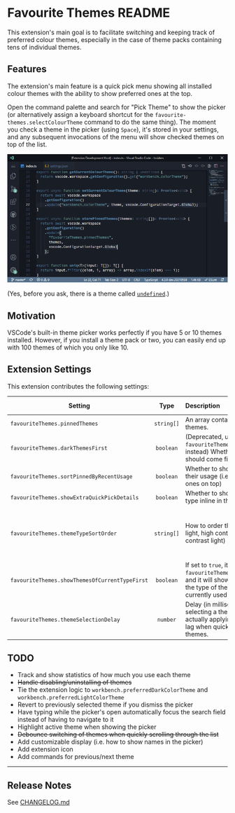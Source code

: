 # Favourite Themes README

This extension's main goal is to facilitate switching and keeping track of preferred colour themes, especially in the case of theme packs containing tens of individual themes.

## Features

The extension's main feature is a quick pick menu showing all installed colour themes with the ability to show preferred ones at the top.

Open the command palette and search for "Pick Theme" to show the picker (or alternatively assign a keyboard shortcut for the `favourite-themes.selectColourTheme` command to do the same thing). The moment you check a theme in the picker (using `Space`), it's stored in your settings, and any subsequent invocations of the menu will show checked themes on top of the list.

![Favourite Themes](images/favourite-themes.gif)

(Yes, before you ask, there is a theme called [`undefined`](https://marketplace.visualstudio.com/items?itemName=christianhg.undefined).)

<!-- ## Requirements -->

## Motivation

VSCode's built-in theme picker works perfectly if you have 5 or 10 themes installed. However, if you install a theme pack or two, you can easily end up with 100 themes of which you only like 10.

## Extension Settings

This extension contributes the following settings:

| Setting                                        |    Type    | Description                                                                                                                                               |                               Default value |
| ---------------------------------------------- | :--------: | :-------------------------------------------------------------------------------------------------------------------------------------------------------- | ------------------------------------------: |
| `favouriteThemes.pinnedThemes`                 | `string[]` | An array containing all pinned themes.                                                                                                                    |                                        `[]` |
| `favouriteThemes.darkThemesFirst`              | `boolean`  | (Deprecated, use `favouriteThemes.themeTypeSortOrder` instead) Whether dark themes should come first                                                      |                                      `true` |
| `favouriteThemes.sortPinnedByRecentUsage`      | `boolean`  | Whether to show themes in order of their usage (i.e. most recently used ones on top)                                                                      |                                     `false` |
| `favouriteThemes.showExtraQuickPickDetails`    | `boolean`  | Whether to show dark/light theme type inline in the picker                                                                                                |                                     `false` |
| `favouriteThemes.themeTypeSortOrder`           | `string[]` | How to order themes by type (dark, light, high contrast dark, high contrast light)                                                                        | `["vs-dark", "hc-black", "vs", "hc-light"]` |
| `favouriteThemes.showThemesOfCurrentTypeFirst` | `boolean`  | If set to `true`, it will override `favouriteThemes.themeTypeSortOrder` and it will show at the top themes of the type of the theme that's currently used |                                     `false` |
| `favouriteThemes.themeSelectionDelay`          |  `number`  | Delay (in milliseconds) between selecting a theme in the picker and actually applying it. Helps prevent lag when quickly going through themes.            |                                       `200` |

<!-- ## Known Issues -->

## TODO

- Track and show statistics of how much you use each theme
- ~~Handle disabling/uninstalling of themes~~
- Tie the extension logic to `workbench.preferredDarkColorTheme` and `workbench.preferredLightColorTheme`
- Revert to previously selected theme if you dismiss the picker
- Have typing while the picker's open automatically focus the search field instead of having to navigate to it
- Highlight active theme when showing the picker
- ~~Debounce switching of themes when quickly scrolling through the list~~
- Add customizable display (i.e. how to show names in the picker)
- Add extension icon
- Add commands for previous/next theme

---

## Release Notes

See [CHANGELOG.md](./CHANGELOG.md)
